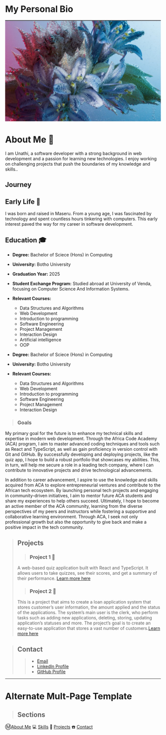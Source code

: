# My Personal Bio

![Project Logo](./images/profile.jpg)
# About Me :book:

I am Unathi, a software developer with a strong background in web development and a passion for learning new technologies. I enjoy working on challenging projects that push the boundaries of my knowledge and skills..

## Journey
## Early Life :child: 

I was born and raised in Maseru. From a young age, I was fascinated by technology and spent countless hours tinkering with computers. This early interest paved the way for my career in software development.


## Education :mortar_board: 

- **Degree:** Bachelor of Sciece (Hons) in Computing
- **University:** Botho University
- **Graduation Year:** 2025
- **Student Exchange Program:** Studied abroad at University of Venda, focusing on Computer Science And Information Systems.

- **Relevant Courses:**
  - Data Structures and Algorithms
  - Web Development
  - Introduction to programming
  - Software Engineering
  - Project Management
  - Interaction Design
  - Artificial intelligence
  - OOP
- **Degree:** Bachelor of Sciece (Hons) in Computing
- **University:** Botho University
- **Relevant Courses:**
  - Data Structures and Algorithms
  - Web Development
  - Introduction to programming
  - Software Engineering
  - Project Management
  - Interaction Design

> ### Goals
My primary goal for the future is to enhance my technical skills and expertise in modern web development. Through the Africa Code Academy (ACA) program, I aim to master advanced coding techniques and tools such as React and TypeScript, as well as gain proficiency in version control with Git and GitHub. By successfully developing and deploying projects, like the quiz app, I hope to build a robust portfolio that showcases my abilities. This, in turn, will help me secure a role in a leading tech company, where I can contribute to innovative projects and drive technological advancements.

In addition to career advancement, I aspire to use the knowledge and skills acquired from ACA to explore entrepreneurial ventures and contribute to the African tech ecosystem. By launching personal tech projects and engaging in community-driven initiatives, I aim to mentor future ACA students and share my experiences to help others succeed. Ultimately, I hope to become an active member of the ACA community, learning from the diverse perspectives of my peers and instructors while fostering a supportive and collaborative learning environment. Through ACA, I seek not only professional growth but also the opportunity to give back and make a positive impact in the tech community.

> ## Projects
>> ### Project 1 :rocket:
>A web-based quiz application built with React and TypeScript. It allows users to take quizzes, see their scores, and get a summary of their performance. [Learn more here](project1.md)
>>### Project 2 :rocket:
>This is a project that aims to create a loan application system that stores customer’s user information, the amount applied and the status of the applications. The system’s main user is the clerk, who perform tasks such as adding new applications, deleting, storing, updating application’s statuses and more. The project’s goal is to create an easy-to-use application that stores a vast number of customers.[Learn more here](project2.md)

>## Contact
>> - [Email](unathilenkoe@gmail.com)
>> - [LinkedIn Profile](https://www.linkedin.com/in/unathi-lenkoe-51997a25b?utm_source=share&utm_campaign=share_via&utm_content=profile&utm_medium=android_app )
>> - [GitHub Profile](https://github.com/UniBelle)

---

# Alternate Mult-Page Template

>## Sections

 :m:[About Me](about.md)
:computer: [Skills](skills.md)
:rocket: [Projects](projects/index.md)
:phone: [Contact](contact.md)

